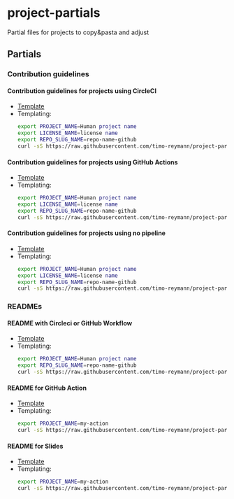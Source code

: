 project-partials
===

Partial files for projects to copy&pasta and adjust

## Partials

### Contribution guidelines

#### Contribution guidelines for projects using CircleCI
- [Template](./partials/CONTRIBUTING.circleci.md)
- Templating:
  ```bash
  export PROJECT_NAME=Human project name
  export LICENSE_NAME=license name
  export REPO_SLUG_NAME=repo-name-github
  curl -sS https://raw.githubusercontent.com/timo-reymann/project-partials/main/partials/CONTRIBUTING.circleci.md | envsubst
  ```
#### Contribution guidelines for projects using GitHub Actions
- [Template](./partials/CONTRIBUTING.github-actions.md)
- Templating:
  ```bash
  export PROJECT_NAME=Human project name
  export LICENSE_NAME=license name
  export REPO_SLUG_NAME=repo-name-github
  curl -sS https://raw.githubusercontent.com/timo-reymann/project-partials/main/partials/CONTRIBUTING.github-actions.md | envsubst
  ```

#### Contribution guidelines for projects using no pipeline
- [Template](./partials/CONTRIBUTING.no-pipeline.md)
- Templating:
  ```bash
  export PROJECT_NAME=Human project name
  export LICENSE_NAME=license name
  export REPO_SLUG_NAME=repo-name-github
  curl -sS https://raw.githubusercontent.com/timo-reymann/project-partials/main/partials/CONTRIBUTING.no-pipeline.md | envsubst
  ```

### READMEs

#### README with Circleci or GitHub Workflow
- [Template](./partials/README.general.md)
- Templating:
  ```bash
  export PROJECT_NAME=Human project name
  export REPO_SLUG_NAME=repo-name-github
  curl -sS https://raw.githubusercontent.com/timo-reymann/project-partials/main/partials/README.general.md | envsubst
  ```

#### README for GitHub Action
- [Template](./partials/README.github-action.md)
- Templating:
  ```bash
  export PROJECT_NAME=my-action
  curl -sS https://raw.githubusercontent.com/timo-reymann/project-partials/main/partials/README.github-action.md | envsubst
  ```
#### README for Slides
- [Template](./partials/README.slides.md)
- Templating:
  ```bash
  export PROJECT_NAME=my-action
  curl -sS https://raw.githubusercontent.com/timo-reymann/project-partials/main/partials/README.slides.md | envsubst
  ```
